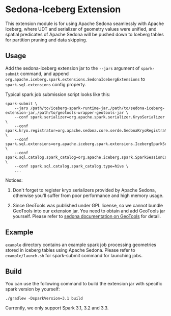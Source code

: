 # Sedona-Iceberg Extension

This extension module is for using Apache Sedona seamlessly with Apache Iceberg,
where UDT and serializer of geometry values were unified, and spatial
predicates of Apache Sedona will be pushed down to Iceberg tables for partition
pruning and data skipping.

## Usage

Add the sedona-iceberg extension jar to the `--jars` argument of `spark-submit`
command, and append
`org.apache.iceberg.spark.extensions.SedonaIcebergExtensions` to
`spark.sql.extensions` config property.

Typical spark job submission script looks like this:

```
spark-submit \
    --jars /path/to/iceberg-spark-runtime-jar,/path/to/sedona-iceberg-extension-jar,/path/to/geotools-wrapper-geotools-jar \
    --conf spark.serializer=org.apache.spark.serializer.KryoSerializer \
    --conf spark.kryo.registrator=org.apache.sedona.core.serde.SedonaKryoRegistrator \
    --conf spark.sql.extensions=org.apache.iceberg.spark.extensions.IcebergSparkSessionExtensions,org.apache.iceberg.spark.extensions.SedonaIcebergExtensions \
    --conf spark.sql.catalog.spark_catalog=org.apache.iceberg.spark.SparkSessionCatalog \
    --conf spark.sql.catalog.spark_catalog.type=hive \
    ...

```

Notices:

1. Don't forget to register kryo serializers provided by Apache Sedona,
   otherwise you'll suffer from poor performance and high memory usage.

2. Since GeoTools was published under GPL license, so we cannot bundle GeoTools
   into our extension jar. You need to obtain and add GeoTools jar
   yourself. Please refer to [sedona documentation on
   GeoTools](https://sedona.apache.org/latest-snapshot/setup/maven-coordinates/#geotools-240)
   for detail.

## Example

`example` directory contains an example spark job processing geometries stored
in iceberg tables using Apache Sedona. Please refer to `example/launch.sh` for
spark-submit command for launching jobs.

## Build

You can use the following command to build the extension jar with specific spark version by yourself:

```
./gradlew -DsparkVersion=3.1 build
```

Currently, we only support Spark 3.1, 3.2 and 3.3.
